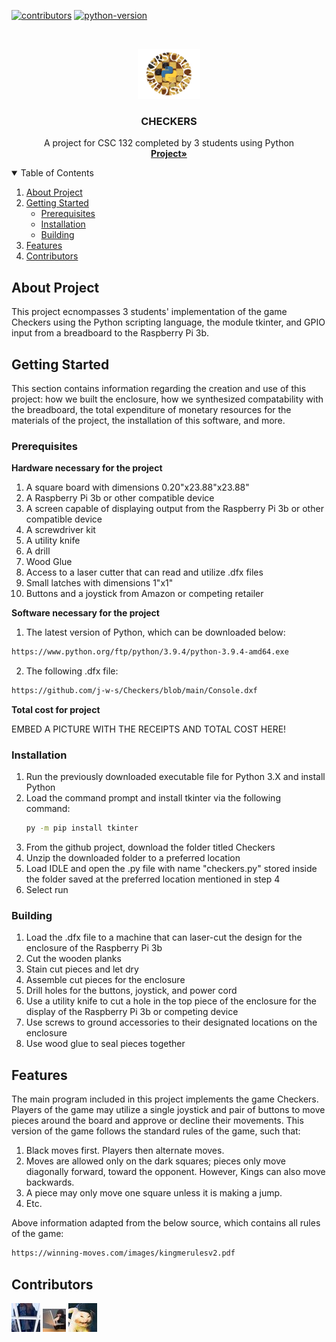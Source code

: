 <!--
*** README created with help from: https://github.com/othneildrew/Best-README-Template#roadmap
*** I do NOT know HTML well enough to have done this without it!
-->


[![contributors](https://img.shields.io/badge/Contributors-3-green)](https://github.com/j-w-s/CSC-132-Final-Project/graphs/contributors?from=2021-04-07&to=2021-04-09&type=c)
[![python-version](https://img.shields.io/badge/Python-3.X-blue)](https://www.python.org/)

<!-- CHECKERS EMBLEM AND DESCRIPTION OF PROJECT-->
<br />
<p align="center">
  <a href="https://github.com/j-w-s/CSC-132-Final-Project">
    <img src="img-readme/checkers_emblem.png" alt="Logo" width="100" height="80">
  </a>

  <h3 align="center">CHECKERS</h3>

  <p align="center">
    A project for CSC 132 completed by 3 students using Python
    <br />
    <a href="https://github.com/j-w-s/CSC-132-Final-Projecte"><strong>Project»</strong></a>
    <br />
  </p>
</p>

<!-- TABLE OF CONTENTS -->
<details open="open">
  <summary>Table of Contents</summary>
  <ol>
    <li>
      <a href="#about-project">About Project</a>
    </li>
    <li>
      <a href="#getting-started">Getting Started</a>
      <ul>
        <li><a href="#prerequisites">Prerequisites</a></li>
        <li><a href="#installation">Installation</a></li>
        <li><a href="#building">Building</a></li>
      </ul>
    </li>
    <li><a href="#features">Features</a></li>
    <li><a href="#contributors">Contributors</a></li>
  </ol>
</details>

<!-- ABOUT PROJECT -->
## About Project

This project ecnompasses 3 students' implementation of the game Checkers using the Python scripting language, the module tkinter, and GPIO input from a breadboard to the Raspberry Pi 3b.

<!-- GETTING STARTED -->
## Getting Started

This section contains information regarding the creation and use of this project: how we built the enclosure, how we synthesized compatability with the breadboard, the total expenditure of monetary resources for the materials of the project, the installation of this software, and more.

### Prerequisites

<b> Hardware necessary for the project </b>
1. A square board with dimensions 0.20"x23.88"x23.88"
2. A Raspberry Pi 3b or other compatible device
3. A screen capable of displaying output from the Raspberry Pi 3b or other compatible device
5. A screwdriver kit
6. A utility knife
7. A drill
8. Wood Glue
9. Access to a laser cutter that can read and utilize .dfx files
10. Small latches with dimensions 1"x1"
11. Buttons and a joystick from Amazon or competing retailer

<b> Software necessary for the project </b>

1. The latest version of Python, which can be downloaded below:
  ```sh
  https://www.python.org/ftp/python/3.9.4/python-3.9.4-amd64.exe
  ```
2. The following .dfx file:
  ```sh
  https://github.com/j-w-s/Checkers/blob/main/Console.dxf
  ```
  
<b> Total cost for project </b>

EMBED A PICTURE WITH THE RECEIPTS AND TOTAL COST HERE!

### Installation

1. Run the previously downloaded executable file for Python 3.X and install Python
2. Load the command prompt and install tkinter via the following command:
   ```sh
   py -m pip install tkinter
   ```
3. From the github project, download the folder titled Checkers
4. Unzip the downloaded folder to a preferred location
5. Load IDLE and open the .py file with name "checkers.py" stored inside the folder saved at the preferred location mentioned in step 4
6. Select run

### Building

1. Load the .dfx file to a machine that can laser-cut the design for the enclosure of the Raspberry Pi 3b
2. Cut the wooden planks
3. Stain cut pieces and let dry
4. Assemble cut pieces for the enclosure
5. Drill holes for the buttons, joystick, and power cord
6. Use a utility knife to cut a hole in the top piece of the enclosure for the display of the Raspberry Pi 3b or competing device
7. Use screws to ground accessories to their designated locations on the enclosure
8. Use wood glue to seal pieces together

<!-- FEATURES -->
## Features

The main program included in this project implements the game Checkers.
Players of the game may utilize a single joystick and pair of buttons to move pieces around the board and approve or decline their movements.
This version of the game follows the standard rules of the game, such that:
1. Black moves first. Players then alternate moves. 
2. Moves are allowed only on the dark squares; pieces only move diagonally forward, toward the opponent. However, Kings can also move backwards.  
3. A piece may only move one square unless it is making a jump.
4. Etc.

Above information adapted from the below source, which contains all rules of the game:
   ```sh
   https://winning-moves.com/images/kingmerulesv2.pdf
   ```

<!-- CONTRIBUTORS-->
## Contributors

[![will_contact](img-readme/will.jpg)](https://github.com/j-w-s)
[![jacob_contact](img-readme/sherm.jpg)](https://github.com/Kotablip)
[![kota_contact](img-readme/kota.jpg)](https://github.com/Sherm1111)
